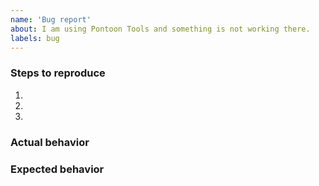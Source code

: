 ```yaml
---
name: 'Bug report'
about: I am using Pontoon Tools and something is not working there.
labels: bug
---
```

### Steps to reproduce
<!--
How did you get into the situation where something does not work?
What have you done before you noticed the bug?
Please try to stay brief, but precise.
-->
1.
2.
3.

### Actual behavior
<!-- What unexpected happened? Feel free to attach a screenshot. -->

### Expected behavior
<!-- What do you think should happen instead? -->
